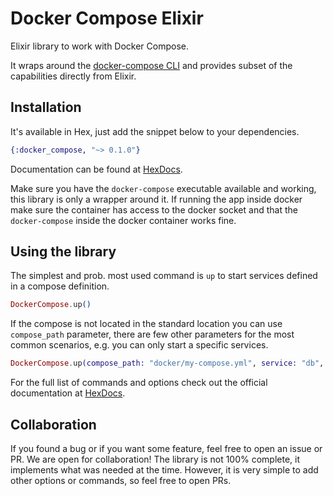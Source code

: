 # Docker Compose Elixir

Elixir library to work with Docker Compose.

It wraps around the [docker-compose CLI](https://github.com/docker/compose-cli) and provides subset
of the capabilities directly from Elixir.

## Installation

It's available in Hex, just add the snippet below to your dependencies.

```elixir
{:docker_compose, "~> 0.1.0"}
```

Documentation can be found at [HexDocs](https://hexdocs.pm/docker_compose).

Make sure you have the `docker-compose` executable available and working, this library is only a
wrapper around it. If running the app inside docker make sure the container has access to the docker
socket and that the `docker-compose` inside the docker container works fine.

## Using the library

The simplest and prob. most used command is `up` to start services defined in a compose definition.

```elixir
DockerCompose.up()
```

If the compose is not located in the standard location you can use `compose_path` parameter, there
are few other parameters for the most common scenarios, e.g. you can only start a specific services.

```elixir
DockerCompose.up(compose_path: "docker/my-compose.yml", service: "db", service: "kafka")
```

For the full list of commands and options check out the official documentation at
[HexDocs](https://hexdocs.pm/docker_compose_cli).

## Collaboration

If you found a bug or if you want some feature, feel free to open an issue or PR. We are open for
collaboration! The library is not 100% complete, it implements what was needed at the time. However,
it is very simple to add other options or commands, so feel free to open PRs.


